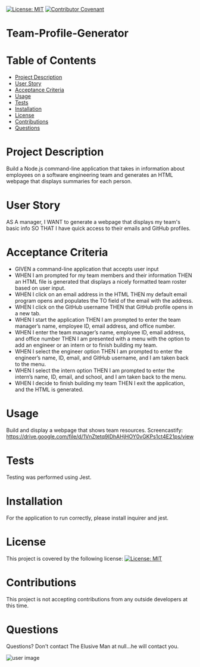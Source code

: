
  
  [![License: MIT](https://img.shields.io/badge/License-MIT-yellow.svg)](https://opensource.org/licenses/MIT) [![Contributor Covenant](https://img.shields.io/badge/Contributor%20Covenant-v2.0%20adopted-ff69b4.svg)](https://www.contributor-covenant.org/version/2/0/code_of_conduct/)
  
  # **Team-Profile-Generator**
  # Table of Contents
  * [Project Description](#Project-Description)
  * [User Story](#user-story)
  * [Acceptance Criteria](#acceptance-criteria)
  * [Usage](#Usage)
  * [Tests](#Tests)
  * [Installation](#Installation)
  * [License](#License)
  * [Contributions](#Contributions)
  * [Questions](#Questions)

  # Project Description
  Build a Node.js command-line application that takes in information about employees on a software engineering team and generates an HTML webpage that displays summaries for each person.

  # User Story
  AS A manager, I WANT to generate a webpage that displays my team's basic info SO THAT I have quick access to their emails and GitHub profiles.

  # Acceptance Criteria
- GIVEN a command-line application that accepts user input
- WHEN I am prompted for my team members and their information THEN an HTML file is generated that displays a nicely formatted team roster based on user input.
- WHEN I click on an email address in the HTML THEN my default email program opens and populates the TO field of the email with the address.
- WHEN I click on the GitHub username THEN that GitHub profile opens in a new tab.
- WHEN I start the application THEN I am prompted to enter the team manager’s name, employee ID, email address, and office number.
- WHEN I enter the team manager’s name, employee ID, email address, and office number THEN I am presented with a menu with the option to add an engineer or an intern or to finish building my team.
- WHEN I select the engineer option THEN I am prompted to enter the engineer’s name, ID, email, and GitHub username, and I am taken back to the menu.
- WHEN I select the intern option THEN I am prompted to enter the intern’s name, ID, email, and school, and I am taken back to the menu.
- WHEN I decide to finish building my team THEN I exit the application, and the HTML is generated.

# Usage
  Build and display a webpage that shows team resources. Screencastify: https://drive.google.com/file/d/1VnZtetq9IDhAHjHOY0vGKPs1ct4E21ps/view

# Tests
  Testing was performed using Jest.

# Installation
  For the application to run correctly, please install inquirer and jest.

# License
  This project is covered by the following license: 
  [![License: MIT](https://img.shields.io/badge/License-MIT-yellow.svg)](https://opensource.org/licenses/MIT)

# Contributions
  This project is not accepting contributions from any outside developers at this time.

# Questions
  Questions? Don't contact The Elusive Man at null...he will contact you. 

  ![user image](https://avatars.githubusercontent.com/u/104848837?v=4)

        


